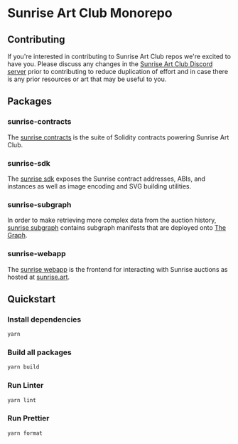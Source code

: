 # Sunrise Art Club Monorepo

## Contributing

If you're interested in contributing to Sunrise Art Club repos we're excited to have you. Please discuss any changes in the [Sunrise Art Club Discord server](https://discord.com/invite/y9NFsjdgcb) prior to contributing to reduce duplication of effort and in case there is any prior resources or art that may be useful to you.

## Packages

### sunrise-contracts

The [sunrise contracts](packages/sunrise-contracts) is the suite of Solidity contracts powering Sunrise Art Club.

### sunrise-sdk

The [sunrise sdk](packages/sunrise-sdk) exposes the Sunrise contract addresses, ABIs, and instances as well as image encoding and SVG building utilities.

### sunrise-subgraph

In order to make retrieving more complex data from the auction history, [sunrise subgraph](packages/sunrise-subgraph) contains subgraph manifests that are deployed onto [The Graph](https://thegraph.com).

### sunrise-webapp

The [sunrise webapp](packages/sunrise-webapp) is the frontend for interacting with Sunrise auctions as hosted at [sunrise.art](https://sunrise.art).

## Quickstart

### Install dependencies

```sh
yarn
```

### Build all packages

```sh
yarn build
```

### Run Linter

```sh
yarn lint
```

### Run Prettier

```sh
yarn format
```
